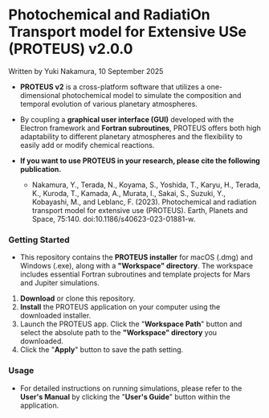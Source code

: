 # Photochemical and RadiatiOn Transport model for Extensive USe (PROTEUS) v2.0.0

Written by Yuki Nakamura, 10 September 2025

- **PROTEUS v2** is a cross-platform software that utilizes a one-dimensional photochemical model to simulate the composition and temporal evolution of various planetary atmospheres.

- By coupling a **graphical user interface (GUI)** developed with the Electron framework and **Fortran subroutines**, PROTEUS offers both high adaptability to different planetary atmospheres and the flexibility to easily add or modify chemical reactions.

- **If you want to use PROTEUS in your research, please cite the following publication.**
  - Nakamura, Y., Terada, N., Koyama, S., Yoshida, T., Karyu, H., Terada, K., Kuroda, T., Kamada, A., Murata, I., Sakai, S., Suzuki, Y., Kobayashi, M., and Leblanc, F. (2023). Photochemical and radiation transport model for extensive use (PROTEUS). Earth, Planets and Space, 75:140. doi:10.1186/s40623-023-01881-w.



### **Getting Started**

- This repository contains the **PROTEUS installer** for macOS (.dmg) and Windows (.exe), along with a **"Workspace" directory**. The workspace includes essential Fortran subroutines and template projects for Mars and Jupiter simulations.

1. **Download** or clone this repository.
2. **Install** the PROTEUS application on your computer using the downloaded installer.
3. Launch the PROTEUS app. Click the "**Workspace Path**" button and select the absolute path to the **"Workspace" directory** you downloaded.
4. Click the "**Apply**" button to save the path setting.



### **Usage**

- For detailed instructions on running simulations, please refer to the **User's Manual** by clicking the "**User's Guide**" button within the application.